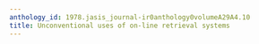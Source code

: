 ```yaml
---
anthology_id: 1978.jasis_journal-ir0anthology0volumeA29A4.10
title: Unconventional uses of on-line retrieval systems
---
```

